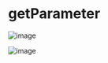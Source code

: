 # getParameter

![image](https://user-images.githubusercontent.com/49936027/138015450-1744add9-9353-4729-910b-ab1e40be4ba8.png)


![image](https://user-images.githubusercontent.com/49936027/138015467-f76f3a31-cc26-4de0-9866-fe2ee1a963fa.png)
